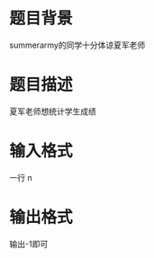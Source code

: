 # 

 
 # 题目背景 
<p>summerarmy的同学十分体谅夏军老师</p> 

 
 # 题目描述 
<p>夏军老师想统计学生成绩</p> 

 
 # 输入格式 
<p>一行&nbsp;n</p> 

 
 # 输出格式 
<p>输出-1即可</p> 
